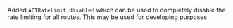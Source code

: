Added `ACTRatelimit.disabled` which can be used to completely disable the rate limiting for all routes. This may be used for developing purposes
